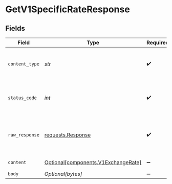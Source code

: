 # GetV1SpecificRateResponse


## Fields

| Field          | Type                                                                                  | Required                                                                              | Description                                                                           |
|----------------| ------------------------------------------------------------------------------------- | ------------------------------------------------------------------------------------- | ------------------------------------------------------------------------------------- |
| `content_type` | *str*                                                                                 | :heavy_check_mark:                                                                    | HTTP response content type for this operation                                         |
| `status_code`  | *int*                                                                                 | :heavy_check_mark:                                                                    | HTTP response status code for this operation                                          |
| `raw_response` | [requests.Response](https://requests.readthedocs.io/en/latest/api/#requests.Response) | :heavy_check_mark:                                                                    | Raw HTTP response; suitable for custom response parsing                               |
| `content`      | [Optional[components.V1ExchangeRate]](../../models/components/v1exchangerate.md)      | :heavy_minus_sign:                                                                    | successful operation                                                                  |
| `body`         | *Optional[bytes]*                                                                     | :heavy_minus_sign:                                                                    | N/A                                                                                   |
